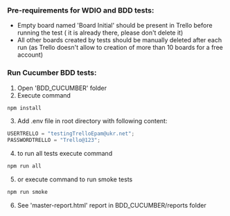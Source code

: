 <h3>Pre-requirements for WDIO and BDD tests:</h3>

- Empty board named 'Board Initial' should be present in Trello before running the test ( it is already there, please don't delete it)
- All other boards created by tests should be manually deleted after each run (as Trello doesn't allow to creation of more than 10 boards for a free account)

<h3>Run Cucumber BDD tests:</h3>

1. Open 'BDD_CUCUMBER' folder
2. Execute command

```bash
npm install
```

3. Add .env file in root directory with following content:

```javascript
USERTRELLO = "testingTrelloEpam@ukr.net";
PASSWORDTRELLO = "Trello@123";
```

4. to run all tests execute command

```bash
npm run all
```

5. or execute command to run smoke tests

```bash
npm run smoke
```

6. See 'master-report.html' report in BDD_CUCUMBER/reports folder
